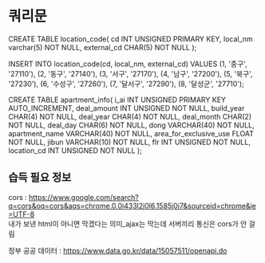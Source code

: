 # 쿼리문

CREATE TABLE location_code(
	cd INT UNSIGNED PRIMARY KEY,
	local_nm varchar(5) NOT NULL,
	external_cd CHAR(5) NOT NULL
);

INSERT INTO location_code(cd, local_nm, external_cd)
VALUES
(1, '중구', '27110'),
(2, '동구', '27140'),
(3, '서구', '27170'),
(4, '남구', '27200'),
(5, '북구', '27230'),
(6, '수성구', '27260'),
(7, '달서구', '27290'),
(8, '달성군', '27710');

CREATE TABLE apartment_info(
	i_ai INT UNSIGNED PRIMARY KEY AUTO_INCREMENT,
	deal_amount INT UNSIGNED NOT NULL,
	build_year CHAR(4) NOT NULL,
	deal_year CHAR(4) NOT NULL,
	deal_month CHAR(2) NOT NULL,
	deal_day CHAR(6) NOT NULL,
	dong VARCHAR(40) NOT NULL,
	apartment_name VARCHAR(40) NOT NULL,
	area_for_exclusive_use FLOAT NOT NULL,
	jibun VARCHAR(10) NOT NULL,
	flr INT UNSIGNED NOT NULL,
	location_cd INT UNSIGNED NOT NULL
);
	
## 습득 필요 정보
cors : https://www.google.com/search?q=cors&oq=cors&aqs=chrome.0.0i433l2j0l6.1585j0j7&sourceid=chrome&ie=UTF-8 <br>
내가 보낸 html이 아니면 막겠다는 의미_ajax는 막는데 서버끼리 통신은 cors가 안 걸림 <br>

정부 공공 데이터 : https://www.data.go.kr/data/15057511/openapi.do <br>
